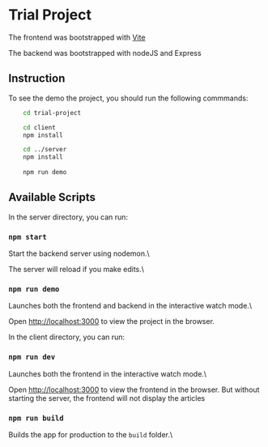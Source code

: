 # Trial Project

The frontend was bootstrapped with [Vite](https://vitejs.dev/guide/) 

The backend was bootstrapped with nodeJS and Express

## Instruction

To see the demo the project, you should run the following commmands:

```bash
    cd trial-project

    cd client 
    npm install

    cd ../server
    npm install
    
    npm run demo
```

## Available Scripts

In the server directory, you can run:

### `npm start`

Start the backend server using nodemon.\

The server will reload if you make edits.\

### `npm run demo`

Launches both the frontend and backend in the interactive watch mode.\

Open [http://localhost:3000](http://localhost:3000) to view the project in the browser.

In the client directory, you can run:

### `npm run dev`

Launches both the frontend in the interactive watch mode.\

Open [http://localhost:3000](http://localhost:3000) to view the frontend in the browser. But without starting the server, the frontend will not display the articles

### `npm run build`

Builds the app for production to the `build` folder.\

